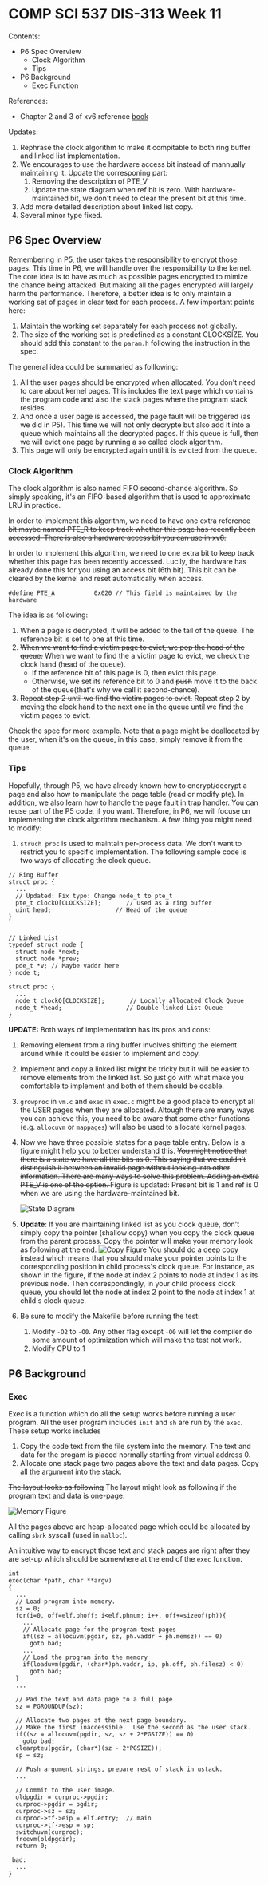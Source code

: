 # COMP SCI 537 DIS-313 Week 11
Contents:
- P6 Spec Overview
  - Clock Algorithm
  - Tips
- P6 Background
  - Exec Function

References:
- Chapter 2 and 3 of xv6 reference [book](https://pdos.csail.mit.edu/6.828/2014/xv6/book-rev8.pdf)

Updates:
1. Rephrase the clock algorithm to make it compitable to both ring buffer and linked list implementation.
2. We encourages to use the hardware access bit instead of mannually maintaining it. Update the corresponing part:
   1. Removing the description of PTE_V
   2. Update the state diagram when ref bit is zero. With hardware-maintained bit, we don't need to clear the present bit at this time.
3. Add more detailed description about linked list copy.
4. Several minor type fixed.

## P6 Spec Overview
Remembering in P5, the user takes the responsibility to encrypt those pages. This time in P6, we will handle over the responsibility to the kernel. The core idea is to have as much as possible pages encrypted to mimize the chance being attacked. But making all the pages encrypted will largely harm the performance. Therefore, a better idea is to only maintain a working set of pages in clear text for each process. A few important points here:
1. Maintain the working set separately for each process not globally.
2. The size of the working set is predefined as a constant CLOCKSIZE. You should add this constant to the `param.h` following the instruction in the spec.

The general idea could be summaried as folllowing:
1. All the user pages should be encrypted when allocated. You don't need to care about kernel pages. This includes the text page which contains the program code and also the stack pages where the program stack resides. 
2. And once a user page is accessed, the page fault will be triggered (as we did in P5). This time we will not only decrypte but also add it into a queue which maintains all the decrypted pages. If this queue is full, then we will evict one page by running a so called clock algorithm.
3. This page will only be encrypted again until it is evicted from the queue.

### Clock Algorithm 
The clock algorithm is also named FIFO second-chance algorithm. So simply speaking, it's an FIFO-based algorithm that is used to approximate LRU in practice. 

<del>In order to implement this algorithm, we need to have one extra reference bit maybe named PTE_R to keep track whether this page has recently been accessed. There is also a hardware access bit you can use in xv6. </del> 

In order to implement this algorithm, we need to one extra bit to keep track whether this page has been recently accessed. Lucily, the hardware has already done this for you using an access bit (6th bit). This bit can be cleared by the kernel and reset automatically when access.
~~~[c]
#define PTE_A           0x020 // This field is maintained by the hardware
~~~
The idea is as following:
1. When a page is decrypted, it will be added to the tail of the queue. The reference bit is set to one at this time.
2. <del>When we want to find a victim page to evict, we pop the head of the queue.</del>
   When we want to find the a victim page to evict, we check the clock hand (head of the queue).
     - If the reference bit of this page is 0, then evict this page.
     - Otherwise, we set its reference bit to 0 and <del>push</del> move it to the back of the queue(that's why we call it second-chance).
3. <del>Repeat step 2 until we find the victim pages to evict.</del> Repeat step 2 by moving the clock hand to the next one in the queue until we find the victim pages to evict.

Check the spec for more example. Note that a page might be deallocated by the user, when it's on the queue, in this case, simply remove it from the queue.

### Tips
Hopefully, through P5, we have already known how to encrypt/decrypt a page and also how to manipulate the page table (read or modify pte). In addition, we also learn how to handle the page fault in trap handler. You can reuse part of the P5 code, if you want. Therefore, in P6, we will focuse on implementing the clock algorithm mechanism. A few thing you might need to modify:
1. `struch proc` is used to maintain per-process data. We don't want to restrict you to specific implementation. The following sample code is two ways of allocating the clock queue.
  ```
  // Ring Buffer
  struct proc {
    ...
    // Updated: Fix typo: Change node_t to pte_t
    pte_t clockQ[CLOCKSIZE];       // Used as a ring buffer
    uint head;                  // Head of the queue
  }


  // Linked List 
  typedef struct node {
    struct node *next;
    struct node *prev;
    pde_t *v; // Maybe vaddr here
  } node_t;

  struct proc {
    ...
    node_t clockQ[CLOCKSIZE];       // Locally allocated Clock Queue 
    node_t *head;                  // Double-linked List Queue
  }

  ```
  **UPDATE:** Both ways of implementation has its pros and cons:
  1. Removing element from a ring buffer involves shifting the element around while it could be easier to implement and copy.
  2. Implement and copy a linked list might be tricky but it will be easier to remove elements from the linked list.
  So just go with what make you comfortable to implement and both of them should be doable.
2. `growproc` in `vm.c` and `exec` in `exec.c` might be a good place to encrypt all the USER pages when they are allocated. Altough there are many ways you can achieve this, you need to be aware that some other functions (e.g. `allocuvm` or  `mappages`) will also be used to allocate kernel pages.
3. Now we have three possible states for a page table entry. Below is a figure might help you to better understand this. <del>You might notice that there is a state we have all the bits as 0. This saying that we couldn't distinguish it between an invalid page without looking into other information. There are many ways to solve this problem. Adding an extra PTE_V is one of the option. </del> Figure is updated: Present bit is 1 and ref is 0 when we are using the hardware-maintained bit.
      
      ![State Diagram](state_diagram.jpeg)
4. **Update**: If you are maintaining linked list as you clock queue, don't simply copy the pointer (shallow copy) when you copy the clock queue from the parent process. Copy the pointer will make your memory look as following at the end.
      ![Copy Figure](copy.jpeg)
You should do a deep copy instead which means that you should make your pointer points to the corresponding position in child process's clock queue. For instance, as shown in the figure, if the node at index 2 points to node at index 1 as its previous node. Then correspondingly, in your child process clock queue, you should let the node at index 2 point to the node at index 1 at child's clock queue.
5. Be sure to modify the Makefile before running the test:
   1. Modify `-O2` to `-O0`. Any other flag except `-O0` will let the compiler do some amount of optimization which will make the test not work.
   2. Modify CPU to 1 
## P6 Background
### Exec
Exec is a function which do all the setup works before running a user program. All the user program includes `init` and `sh` are run by the `exec`. These setup works includes
1. Copy the code text from the file system into the memory. The text and data for the progam is placed normally starting from virtual address 0.
2. Allocate one stack page two pages above the text and data pages. Copy all the argument into the stack.

<del>The layout looks as following</del> The layout might look as following if the program text and data is one-page:

  ![Memory Figure](memory.jpeg)
  
All the pages above are heap-allocated page which could be allocated by calling `sbrk` syscall (used in `malloc`).

An intuitive way to encrypt those text and stack pages are right after they are set-up which should be somewhere at the end of the `exec` function.

~~~[c]
int
exec(char *path, char **argv)
{
  ...
  // Load program into memory.
  sz = 0;
  for(i=0, off=elf.phoff; i<elf.phnum; i++, off+=sizeof(ph)){
    ...
    // Allocate page for the program text pages
    if((sz = allocuvm(pgdir, sz, ph.vaddr + ph.memsz)) == 0)
      goto bad;
    ...
    // Load the program into the memory
    if(loaduvm(pgdir, (char*)ph.vaddr, ip, ph.off, ph.filesz) < 0)
      goto bad;
  }
  ...

  // Pad the text and data page to a full page
  sz = PGROUNDUP(sz);

  // Allocate two pages at the next page boundary.
  // Make the first inaccessible.  Use the second as the user stack.
  if((sz = allocuvm(pgdir, sz, sz + 2*PGSIZE)) == 0)
    goto bad;
  clearpteu(pgdir, (char*)(sz - 2*PGSIZE));
  sp = sz;

  // Push argument strings, prepare rest of stack in ustack.
  ...

  // Commit to the user image.
  oldpgdir = curproc->pgdir;
  curproc->pgdir = pgdir;
  curproc->sz = sz;
  curproc->tf->eip = elf.entry;  // main
  curproc->tf->esp = sp;
  switchuvm(curproc);
  freevm(oldpgdir);
  return 0;

 bad:
  ...
}
~~~